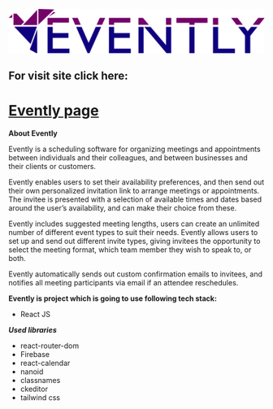 ![](src/images/eventlyLogo.svg)

## For visit site click here:

# [Evently page](https://evently-beryl.vercel.app/)

**About Evently**

Evently is a scheduling software for organizing meetings and appointments between individuals and their colleagues, and between businesses and their clients or customers.

Evently enables users to set their availability preferences, and then send out their own personalized invitation link to arrange meetings or appointments. The invitee is presented with a selection of available times and dates based around the user’s availability, and can make their choice from these.

Evently includes suggested meeting lengths, users can create an unlimited number of different event types to suit their needs.
Evently allows users to set up and send out different invite types, giving invitees the opportunity to select the meeting format, which team member they wish to speak to, or both.

Evently automatically sends out custom confirmation emails to invitees, and notifies all meeting participants via email if an attendee reschedules.

**Evently is project which is going to use following tech stack:**

- React JS

**_Used libraries_**

- react-router-dom
- Firebase
- react-calendar
- nanoid
- classnames
- ckeditor
- tailwind css
